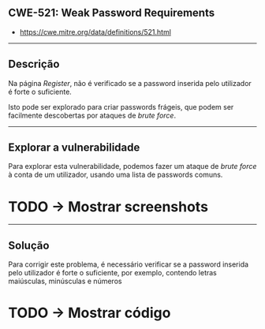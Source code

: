 ## CWE-521: Weak Password Requirements
- https://cwe.mitre.org/data/definitions/521.html

---
## Descrição

Na página *Register*, não é verificado se a password inserida pelo utilizador é forte o suficiente.

Isto pode ser explorado para criar passwords frágeis, que podem ser facilmente descobertas por ataques de *brute force*.

---
## Explorar a vulnerabilidade

Para explorar esta vulnerabilidade, podemos fazer um ataque de *brute force* à conta de um utilizador, usando uma lista de passwords comuns.

# TODO -> Mostrar screenshots

---
## Solução

Para corrigir este problema, é necessário verificar se a password inserida pelo utilizador é forte o suficiente, por exemplo, contendo letras maiúsculas, minúsculas e números 

# TODO -> Mostrar código